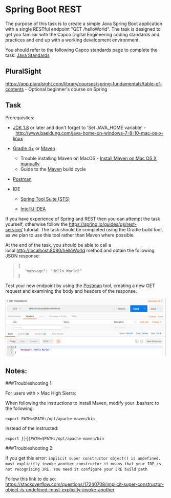 # Spring Boot REST

The purpose of this task is to create a simple Java Spring Boot application with a single RESTful endpoint "GET /helloWorld". The task is designed to get you familiar with the Capco Digital Engineering coding standards and practices and end up with a working development environment. 

You should refer to the following Capco standards page to complete the task: [Java Standards](https://google.github.io/styleguide/javaguide.html)

## PluralSight

<https://app.pluralsight.com/library/courses/spring-fundamentals/table-of-contents> - Optional beginner's course on Spring

## Task

Prerequisites:

-   [JDK 1.8](index) or later and don't forget to 'Set JAVA\_HOME variable' -  <http://www.baeldung.com/java-home-on-windows-7-8-10-mac-os-x-linux>

-   [Gradle 4+](http://www.gradle.org/downloads) or [Maven](http://www.baeldung.com/install-maven-on-windows-linux-mac)

    -   Trouble installing Maven on MacOS - [Install Maven on Mac OS X manually](https://crunchify.com/how-to-install-maven-on-mac-os-x-manually-fix-unsupportedclassversionerror-orgapachemavenclimavencli/)
    -   Guide to the [Maven](https://maven.apache.org/guides/introduction/introduction-to-the-lifecycle.html) build cycle

-   [Postman](https://www.getpostman.com/)
-   IDE

    -   [Spring Tool Suite (STS)](https://spring.io/guides/gs/sts)

    -   [IntelliJ IDEA](https://spring.io/guides/gs/intellij-idea/)

If you have experience of Spring and REST then you can attempt the task yourself, otherwise follow the <https://spring.io/guides/gs/rest-service/> tutorial. The task should be completed using the Gradle build tool, as we plan to use this tool rather than Maven where possible.

At the end of the task, you should be able to call a local <http://localhost:8080>[/helloWorld](http://localhost:8080/helloWorld) method and obtain the following JSON response: 

>     {
>        "message": "Hello World!"
>     }

Test your new endpoint by using the [Postman](https://www.getpostman.com/) tool, creating a new GET request and examining the body and headers of the response.

![](attachments/418971655/423919638.png?height=250)

## Notes:

###Troubleshooting 1:

For users with > Mac High Sierra:

When following the instructions to install Maven, modify your .bashsrc to the following:

`export PATH=$PATH:/opt/apache-maven/bin`

Instead of the instructed:

`export }}{{PATH=$PATH:/opt/apache-maven/bin`

###Troubleshooting 2:

If you get this error: 
`implicit super constructor object() is undefined. must explicitly invoke another constructor it means that your IDE is not recognising JRE. You need it configure your JRE build path ` 

Follow this link to do so: <https://stackoverflow.com/questions/17240708/implicit-super-constructor-object-is-undefined-must-explicitly-invoke-another>



